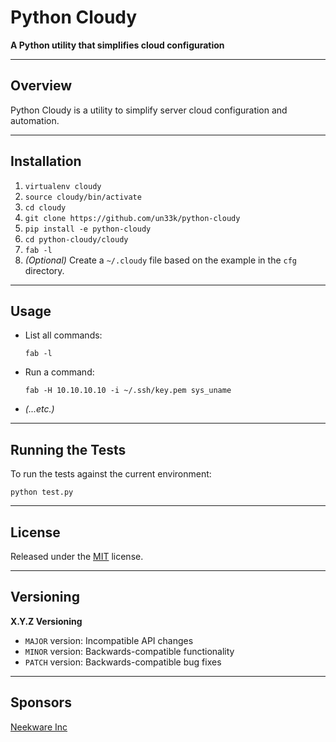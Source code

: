 # Python Cloudy

**A Python utility that simplifies cloud configuration**

---

## Overview

Python Cloudy is a utility to simplify server cloud configuration and automation.

---

## Installation

1. `virtualenv cloudy`
2. `source cloudy/bin/activate`
3. `cd cloudy`
4. `git clone https://github.com/un33k/python-cloudy`
5. `pip install -e python-cloudy`
6. `cd python-cloudy/cloudy`
7. `fab -l`
8. *(Optional)* Create a `~/.cloudy` file based on the example in the `cfg` directory.

---

## Usage

- List all commands:
  ```
  fab -l
  ```
- Run a command:
  ```
  fab -H 10.10.10.10 -i ~/.ssh/key.pem sys_uname
  ```
- *(...etc.)*

---

## Running the Tests

To run the tests against the current environment:

```
python test.py
```

---

## License

Released under the [MIT](LICENSE) license.

---

## Versioning

**X.Y.Z Versioning**

- `MAJOR` version: Incompatible API changes
- `MINOR` version: Backwards-compatible functionality
- `PATCH` version: Backwards-compatible bug fixes

---

## Sponsors

[Neekware Inc](https://neekware.com)

